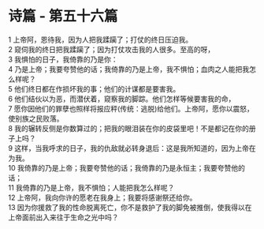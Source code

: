 # 诗篇 - 第五十六篇
  
 1 上帝阿，恩待我，因为人把我蹂躏了；打仗的终日压迫我。  
 2 窥伺我的终日把我蹂躏了；因为打仗攻击我的人很多。至高的呀，  
 3 我惧怕的日子，我倚靠的乃是你：  
 4 乃是上帝；我要夸赞他的话；我倚靠的乃是上帝，我不惧怕；血肉之人能把我怎么样呢？  
 5 他们终日都在作损坏我的事；他们的计谋都是要害我。  
 6 他们结伙以为恶，而潜伏着，窥察我的脚踪。他们怎样等候要害我的命，  
 7 愿你因他们的罪孽也照样将报应秤(传统：逃脱)给他们。上帝阿，愿你以震怒，使别族之民败落。  
 8 我的辗转反侧是你数算过的；把我的眼泪装在你的皮袋里吧！不是都记在你的册子上吗？  
 9 这样，当我呼求的日子，我的仇敌就必转身退后：这是我所知道的，因为上帝在为我。  
 10 我倚靠的乃是上帝；我要夸赞他的话；我倚靠的乃是永恒主；我要夸赞他的话；  
 11 我倚靠的乃是上帝，我不惧怕；人能把我怎么样呢？  
 12 上帝阿，我向你许的愿老在我身上；我要将感谢祭还给你。  
 13 因为你援救了我的性命脱离死亡，你不是救护了我的脚免被推倒，使我得以在上帝面前出入来往于生命之光中吗？